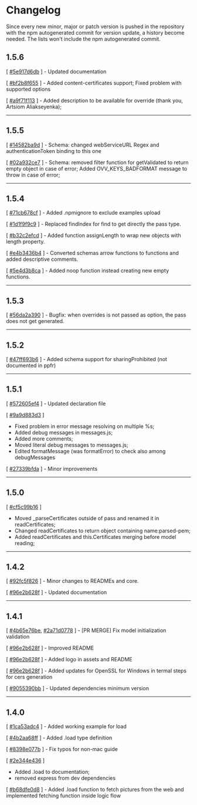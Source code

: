 # Changelog

Since every new minor, major or patch version is pushed in the repository with the npm autogenerated commit for version update, a history become needed.
The lists won't include the npm autogenerated commit.


## 1.5.6

[ [#5e917d6db](/commit/5e917d6dbbf4445480bb4a5cd782745f7f391194) ] - Updated documentation

[ [#bf2b8f655](/commit/bf2b8f655e35e0d9d1a7d6e837c9a234fd663a41) ] - Added content-certificates support;
Fixed problem with supported options

[ [#a9f71f113](/commit/a9f71f113d1093532c6899e05abcdf540be3ac17) ] - Added description to be available for override (thank you, Artsiom Aliakseyenka);

___

## 1.5.5

[ [#14582ba9d](/commit/14582ba9d0fc15fcbdb350b96120b1f85846fa58) ] - Schema: changed webServiceURL Regex and authenticationToken binding to this one

[ [#02a932ce7](/commit/02a932ce7a9eac0b444ba0367f861bdbb701c880) ] - Schema: removed filter function for getValidated to return empty object in case of error;
Added OVV_KEYS_BADFORMAT message to throw in case of error;

___
## 1.5.4

[ [#71cb678cf](/commit/71cb678cfa7b9934f4f441acd013de0f2b40ca9f) ] - Added .npmignore to exclude examples upload

[ [#1d1f9f9c9](/commit/1d1f9f9c9082d49a5252c4fe8f98e8c8a0a61930) ] - Replaced findIndex for find to get directly the pass type.

[ [#b32c2efcd](/commit/b32c2efcd096a29b374cc1c2ff0f8506023c7d5c) ] - Added function assignLength to wrap new objects with length property.

[ [#e4b3436b4](/commit/e4b3436b468b196649097e2f4c43b7f44ae1b073) ] - Converted schemas arrow functions to functions and added descriptive comments.

[ [#5e4d3b8ca](/commit/5e4d3b8ca1366fd4b30eeb674665a5ee149be087) ] - Added noop function instead creating new empty functions.

___
## 1.5.3

[ [#56da2a390](/commit/56da2a3908c0d54a73288ca13f223a909d997998) ] - Bugfix: when overrides is not passed as option, the pass does not get generated.

___
## 1.5.2

[ [#47ff693b6](/commit/47ff693b662d495fa1012d8a7c90880fb50e056b) ] - Added schema support for sharingProhibited (not documented in ppfr)

___
## 1.5.1

[ [#572605ef4](/commit/572605ef471c28c3e19e84f0a050af0949301f1a) ] - Updated declaration file

[ [#9a9d883d3](/commit/9a9d883d3fb00716790ba785bbda1ffc5f7563ce) ]
- Fixed problem in error message resolving on multiple %s;
- Added debug messages in messages.js;
- Added more comments;
- Moved literal debug messages to messages.js;
- Edited formatMessage (was formatError) to check also among debugMessages

[ [#27339bfda](/commit/27339bfdac3f973b10e111a9604fd32db5c074fc) ] - Minor improvements

___
## 1.5.0

[ [#cf5c99b16](/commit/cf5c99b16a62613e6225fbf0d5587aa8bb58616b) ]

- Moved _parseCertificates outside of pass and renamed it in readCertificates;
- Changed readCertificates to return object containing name:parsed-pem;
 - Added readCertificates and this.Certificates merging before model reading;

___
## 1.4.2

[ [#92fc5f826](/commit/92fc5f8264e14f89bfff039dc7985493b74d5c7b) ] - Minor changes to READMEs and core.

[ [#96e2b628f](/commit/96e2b628fe0204a188d7dbb32bf125a987100caf) ] - Updated documentation

___
## 1.4.1

[ [#4b65e76be](/commit/4b65e76be76c6e6a33a53f16c5447396fb307c2c),
[#2a71d0778](/commit/2a71d07788e286da993b601791dba8778152fd6d) ] - [PR MERGE] Fix model initialization validation

[ [#96e2b628f](/commit/153108ad446ef4d8827207a3dcbb27108c0e4d7a) ] - Improved README

[ [#96e2b628f](/commit/ab6dd4ff68309d5b678eef36182272576790e12b) ] - Added logo in assets and README

[ [#96e2b628f](/commit/b305633ed382043567fef6ac4f771febf401d001) ] - Added updates for OpenSSL for Windows in termal steps for cers generation

[ [#9055390bb](/commit/9055390bb32bce571857d6e348e34696fa9c3738) ] - Updated dependencies minimum version

___
## 1.4.0

[ [#1ca53adc4](/commit/1ca53adc4debeb67d9a65797ffabd90841de8c21) ] - Added working example for load

[ [#4b2aa68ff](/commit/4b2aa68ffba1dec2a55126e4d2067f7150b8188c) ] - Added .load type definition

[ [#8398e077b](/commit/8398e077b1988512af57852e2c7a881a9f2abedf) ] - Fix typos for non-mac guide

[ [#2e344e436](/commit/2e344e4367a395a66796a83e21657eec492373d1) ]
- Added .load to documentation;
- removed express from dev dependencies

[ [#b68dfe0d8](/commit/b68dfe0d8025a68b137cfc37c8b9f34a404c05e7) ] - Added .load function to fetch pictures from the web and implemented fetching function inside logic flow
